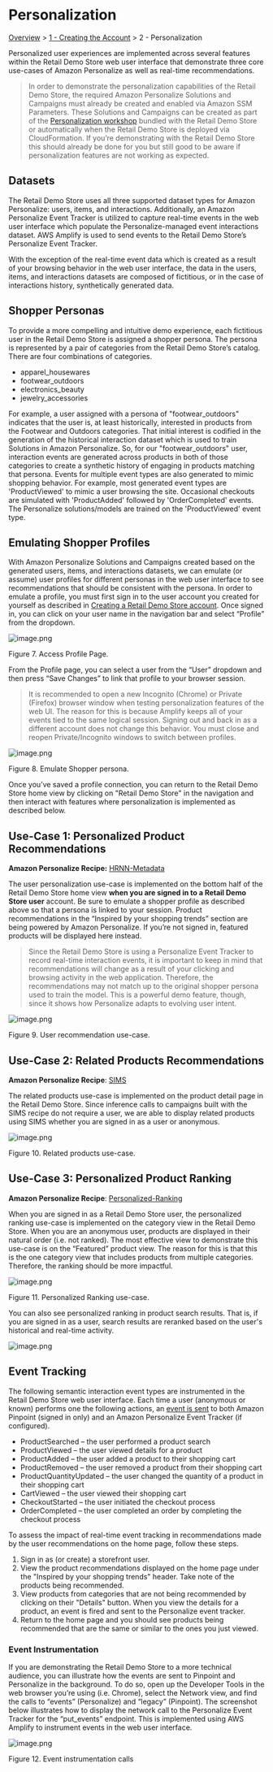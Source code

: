 # Personalization

[Overview](./) > [1 - Creating the Account](1-Creating-account.md) > 2 - Personalization

Personalized user experiences are implemented across several features within the Retail Demo Store web user interface that demonstrate three core use-cases of Amazon Personalize as well as real-time recommendations.

> In order to demonstrate the personalization capabilities of the Retail Demo Store, the required Amazon Personalize Solutions and Campaigns must already be created and enabled via Amazon SSM Parameters. These Solutions and Campaigns can be created as part of the [Personalization workshop](../workshop/1-Personalization/1.1-Personalize.ipynb) bundled with the Retail Demo Store or automatically when the Retail Demo Store is deployed via CloudFormation. If you’re demonstrating with the Retail Demo Store this should already be done for you but still good to be aware if personalization features are not working as expected.

## Datasets

The Retail Demo Store uses all three supported dataset types for Amazon Personalize: users, items, and interactions. Additionally, an Amazon Personalize Event Tracker is utilized to capture real-time events in the web user interface which populate the Personalize-managed event interactions dataset. AWS Amplify is used to send events to the Retail Demo Store’s Personalize Event Tracker.

With the exception of the real-time event data which is created as a result of your browsing behavior in the web user interface, the data in the users, items, and interactions datasets are composed of fictitious, or in the case of interactions history, synthetically generated data.

## Shopper Personas

To provide a more compelling and intuitive demo experience, each fictitious user in the Retail Demo Store is assigned a shopper persona. The persona is represented by a pair of categories from the Retail Demo Store’s catalog. There are four combinations of categories.

* apparel_housewares
* footwear_outdoors
* electronics_beauty
* jewelry_accessories

For example, a user assigned with a persona of "footwear_outdoors" indicates that the user is, at least historically, interested in products from the Footwear and Outdoors categories. That initial interest is codified in the generation of the historical interaction dataset which is used to train Solutions in Amazon Personalize. So, for our "footwear_outdoors" user, interaction events are generated across products in both of those categories to create a synthetic history of engaging in products matching that persona. Events for multiple event types are also generated to mimic shopping behavior. For example, most generated event types are 'ProductViewed' to mimic a user browsing the site. Occasional checkouts are simulated with 'ProductAdded' followed by 'OrderCompleted' events. The Personalize solutions/models are trained on the 'ProductViewed' event type.

## Emulating Shopper Profiles

With Amazon Personalize Solutions and Campaigns created based on the generated users, items, and interactions datasets, we can emulate (or assume) user profiles for different personas in the web user interface to see recommendations that should be consistent with the persona. In order to emulate a profile, you must first sign in to the user account you created for yourself as described in [Creating a Retail Demo Store account](1-Creating-account.md). Once signed in, you can click on your user name in the navigation bar and select “Profile” from the dropdown.

![image.png](../workshop/images/retaildemostore-user-menu.png)

Figure 7. Access Profile Page.

From the Profile page, you can select a user from the “User” dropdown and then press “Save Changes” to link that profile to your browser session.

> It is recommended to open a new Incognito (Chrome) or Private (Firefox) browser window when testing personalization features of the web UI. The reason for this is because Amplify keeps all of your events tied to the same logical session. Signing out and back in as a different account does not change this behavior. You must close and reopen Private/Incognito windows to switch between profiles.

![image.png](../workshop/images/retaildemostore-emulate.png)

Figure 8. Emulate Shopper persona.

Once you’ve saved a profile connection, you can return to the Retail Demo Store home view by clicking on "Retail Demo Store" in the navigation and then interact with features where personalization is implemented as described below.

## Use-Case 1: Personalized Product Recommendations

**Amazon Personalize Recipe:** [HRNN-Metadata](https://docs.aws.amazon.com/personalize/latest/dg/native-recipe-hrnn-metadata.html)

The user personalization use-case is implemented on the bottom half of the Retail Demo Store home view **when you are signed in to a Retail Demo Store user** account. Be sure to emulate a shopper profile as described above so that a persona is linked to your session. Product recommendations in the “Inspired by your shopping trends” section are being powered by Amazon Personalize. If you’re not signed in, featured products will be displayed here instead.

> Since the Retail Demo Store is using a Personalize Event Tracker to record real-time interaction events, it is important to keep in mind that recommendations will change as a result of your clicking and browsing activity in the web application. Therefore, the recommendations may not match up to the original shopper persona used to train the model. This is a powerful demo feature, though, since it shows how Personalize adapts to evolving user intent.

![image.png](../workshop/1-Personalization/images/retaildemostore-product-recs.png)

Figure 9. User recommendation use-case.

## Use-Case 2: Related Products Recommendations

**Amazon Personalize Recipe**: [SIMS](https://docs.aws.amazon.com/personalize/latest/dg/native-recipe-sims.html)

The related products use-case is implemented on the product detail page in the Retail Demo Store. Since inference calls to campaigns built with the SIMS recipe do not require a user, we are able to display related products using SIMS whether you are signed in as a user or anonymous.

![image.png](../workshop/1-Personalization/images/retaildemostore-related-products.png)

Figure 10. Related products use-case.

## Use-Case 3: Personalized Product Ranking

**Amazon Personalize Recipe**: [Personalized-Ranking](https://docs.aws.amazon.com/personalize/latest/dg/native-recipe-search.html)

When you are signed in as a Retail Demo Store user, the personalized ranking use-case is implemented on the category view in the Retail Demo Store. When you are an anonymous user, products are displayed in their natural order (i.e. not ranked). The most effective view to demonstrate this use-case is on the “Featured” product view. The reason for this is that this is the one category view that includes products from multiple categories. Therefore, the ranking should be more impactful.

![image.png](../workshop/1-Personalization/images/retaildemostore-personalized-ranking.png)

Figure 11. Personalized Ranking use-case.

You can also see personalized ranking in product search results. That is, if you are signed in as a user, search results are reranked based on the user's historical and real-time activity.

![image.png](../workshop/1-Personalization/images/retaildemostore-personalized-search.png)

## Event Tracking

The following semantic interaction event types are instrumented in the Retail Demo Store web user interface. Each time a user (anonymous or known) performs one the following actions, an [event is sent](https://github.com/aws-samples/retail-demo-store/blob/master/src/web-ui/src/analytics/AnalyticsHandler.js) to both Amazon Pinpoint (signed in only) and an Amazon Personalize Event Tracker (if configured).

* ProductSearched – the user performed a product search
* ProductViewed – the user viewed details for a product
* ProductAdded – the user added a product to their shopping cart
* ProductRemoved – the user removed a product from their shopping cart
* ProductQuantityUpdated – the user changed the quantity of a product in their shopping cart
* CartViewed – the user viewed their shopping cart
* CheckoutStarted – the user initiated the checkout process
* OrderCompleted – the user completed an order by completing the checkout process

To assess the impact of real-time event tracking in recommendations made by the user recommendations on the home page, follow these steps.

1. Sign in as (or create) a storefront user.
2. View the product recommendations displayed on the home page under the "Inspired by your shopping trends" header. Take note of the products being recommended.
3. View products from categories that are not being recommended by clicking on their "Details" button. When you view the details for a product, an event is fired and sent to the Personalize event tracker.
4. Return to the home page and you should see products being recommended that are the same or similar to the ones you just viewed.

### Event Instrumentation

If you are demonstrating the Retail Demo Store to a more technical audience, you can illustrate how the events are sent to Pinpoint and Personalize in the background. To do so, open up the Developer Tools in the web browser you’re using (i.e. Chrome), select the Network view, and find the calls to “events” (Personalize) and “legacy” (Pinpoint). The screenshot below illustrates how to display the network call to the Personalize Event Tracker for the “put\_events” endpoint. This is implemented using AWS Amplify to instrument events in the web user interface.

![image.png](../workshop/images/Eventinstrumentationcalls.png)

Figure 12. Event instrumentation calls